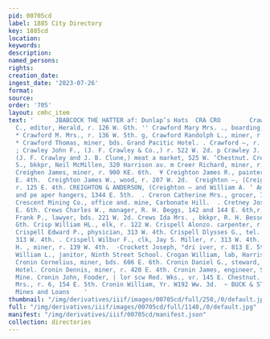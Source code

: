 ```yaml
---
pid: 00705cd
label: 1885 City Directory
key: 1885cd
location: 
keywords: 
description: 
named_persons: 
rights: 
creation_date: 
ingest_date: '2023-07-26'
format: 
source: 
order: '705'
layout: cmhc_item
text: '      JBABCOCK THE HATTER af: Dunlap’s Hats  CRA CRO        Crawford James
  C., editor, Herald, r. 126 W. Gth. '' Crawford Mary Mrs. ., boarding, 323 E. 5th.
  * Crawford M. Mrs., r. 136 W. 5th. g, Crawford Randolph L., miner, r. 428 E. 6th.
  * Crawford Thomas, miner, bds. Grand Pacitic Hotel. . Crawford —, r. 428 E. 5th.
  ; Crawley John F., (J. F. Crawley & Co.,) r. 522 W. 2d. p Crawley J. F. & Co. ,
  (J. F. Crawley and J. B. Clune,) meat a market, 525 W. ‘Chestnut. Creamer James
  S., bkkpr, Neil McMillen, 320 Harrison av. m Creer Richard, miner, r. 728 E. 8th.  ’.
  Creighen James, miner, r. 900 KE. 6th.  ¥ Creighton James R., painter, bds. 125
  E. 4th.  Creighton James W., wood, r. 207 W. 2d.  Creighton —, (Creighton & Anderson,)
  r. 125 E. 4th. CREIGHTON & ANDERSON, (Creighton — and William A. ‘ Anderson,) painters
  and pe aper hangers, 1344 E. 5th.  . Creron Catherine Mrs., grocer, 728 E. 7th.  f
  Crescent Mining Co., office and. mine, Carbonate Hill.  . Cretney Joseph, bds. 422
  E. 6th. Crews Charles W., manager, R. H. Beggs, 142 and 144 E. 6th,r. , 308 E. 4th.  Crews
  Frank P., lawyer, bds. 221 W. 2d. Crews Ida Mrs. , bkkpr, R. H. Besse, r. 308 EK.
  Gth. Crisp William HL., elk, r. 122 W. Crispell Alonzo. carpenter, r. 136 ow Ath.
  Crispell Edward P., physician, 313 W. 4th. Crispell Dlysses G., tel. operator, r.
  313 W. 4th. . Crispell Wilbur F., clk, Jay S. Miller, r. 313 W. 4th. , Crocker John
  H. , miner, r. 139 W. 4th.  -Crockett Joseph, "dri iver, r. 813 E. 5th. Crockett
  William L., janitor, Ninth Street School. Crogan William, lab, Harrison Red. Wks.
  Cronin Cornelius, miner, bds. 606 E. 6th. Cronin Daniel G., steward, Tabor Grand
  Hotel. Cronin Dennis, miner, r. 420 E. 4th. Cronin James, engineer, Silver Cord
  Mine. Cronin John, Fooder, | lor scw Red. Wks., vr. 145 E. Chestnut. Cronin Mollie
  Mrs., r. 6, 154 E. 5th. Cronin William, Yr. W192 Ww. 3d.  ~ BUCK & STEEL, Insurance,
  Mines and Loans    '
thumbnail: "/img/derivatives/iiif/images/00705cd/full/250,/0/default.jpg"
full: "/img/derivatives/iiif/images/00705cd/full/1140,/0/default.jpg"
manifest: "/img/derivatives/iiif/00705cd/manifest.json"
collection: directories
---
```

